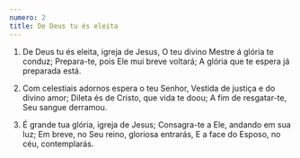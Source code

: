 ```yaml
---
numero: 2
title: De Deus tu és eleita
---
```

1. De Deus tu és eleita, igreja de Jesus,
O teu divino Mestre á glória te conduz;
Prepara-te, pois Ele mui breve voltará;
A glória que te espera já preparada está.

2. Com celestiais adornos espera o teu Senhor,
Vestida de justiça e do divino amor;
Dileta és de Cristo, que vida te doou;
A fim de resgatar-te, Seu sangue derramou.

3. É grande tua glória, igreja de Jesus;
Consagra-te a Ele, andando em sua luz;
Em breve, no Seu reino, gloriosa entrarás,
E a face do Esposo, no céu, contemplarás.

